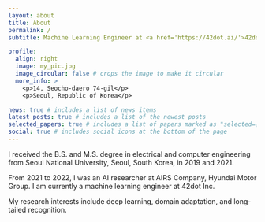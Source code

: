 ```yaml
---
layout: about
title: About
permalink: /
subtitle: Machine Learning Engineer at <a href='https://42dot.ai/'>42dot Inc.</a>. Seoul, Korea.

profile:
  align: right
  image: my_pic.jpg
  image_circular: false # crops the image to make it circular
  more_info: >
    <p>14, Seocho-daero 74-gil</p>
    <p>Seoul, Republic of Korea</p>

news: true # includes a list of news items
latest_posts: true # includes a list of the newest posts
selected_papers: true # includes a list of papers marked as "selected={true}"
social: true # includes social icons at the bottom of the page
---
```


I received the B.S. and M.S. degree in electrical and computer engineering from
Seoul National University, Seoul, South Korea, in 2019 and 2021.

From 2021 to 2022, I was an AI researcher at AIRS Company, Hyundai Motor Group.
I am currently a machine learning engineer at 42dot Inc.

My research interests include deep learning, domain adaptation, and long-tailed
recognition.
